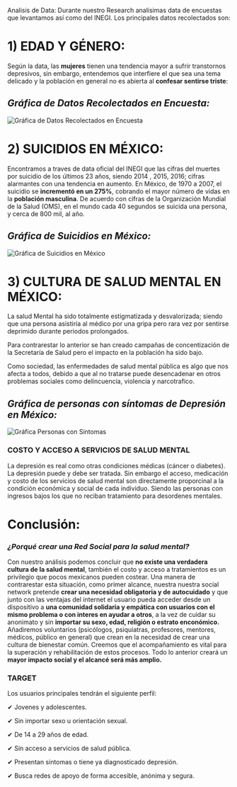 Analisis de Data:
Durante nuestro Research analisimas data de encuestas que levantamos así como del INEGI.
Los principales datos recolectados son:

# **1) EDAD Y GÉNERO:**
Según la data, las **mujeres** tienen una tendencia mayor a sufrir transtornos depresivos, sin embargo, entendemos que 
interfiere el que sea una tema delicado y la población en general no es abierta al **confesar sentirse triste**:

## *Gráfica de Datos Recolectados en Encuesta:*

![Gráfica de Datos Recolectados en Encuesta](http://i63.tinypic.com/200xxg7.jpg)

# **2) SUICIDIOS EN MÉXICO:**
Encontramos a traves de data oficial del INEGI que las cifras del muertes por suicidio de los últimos 23 años, siendo 2014 , 2015, 2016; cifras alarmantes con una tendencia en aumento.
En México, de 1970 a 2007, el suicidio se **incrementó en un 275%**, cobrando el mayor número de vidas en la **población masculina**.
De acuerdo con cifras de la Organización Mundial de la Salud (OMS), en el mundo cada 40 segundos se suicida una persona, y cerca de 800 mil, al año.

## *Gráfica de Suicidios en México:*
![Gráfica de Suicidios en México](http://i64.tinypic.com/algmt4.jpg)

# **3) CULTURA DE SALUD MENTAL EN MÉXICO:**
La salud Mental ha sido totalmente estigmatizada y desvalorizada; siendo que una persona asistiría al médico por una gripa pero rara vez por sentirse deprimido durante periodos prolongados.

Para contrarestar lo anterior se han creado campañas de concentización de la Secretaría de Salud pero el impacto en la población ha sido bajo.

Como sociedad, las enfermedades de salud mental pública es algo que nos afecta a todos, debido a que al no tratarse puede desencadenar en otros problemas sociales como delincuencia, violencia y narcotrafico.

## *Gráfica de personas con síntomas de Depresión en México:*
![Gráfica Personas con Sintomas](http://i64.tinypic.com/2ryoglx.jpg)

### **COSTO Y ACCESO A SERVICIOS DE SALUD MENTAL**
La depresión es real como otras condiciones médicas (cáncer o diabetes). 
La depresión puede y debe ser tratada.
Sin embargo el acceso, medicación y costo de los servicios de salud mental son directamente proporcinal a la condición económica y social de cada individuo.
Siendo las personas con ingresos bajos los que no reciban tratamiento para desordenes mentales.

# **Conclusión:**
### *¿Porqué crear una Red Social para la salud mental?*
Con nuestro análisis podemos concluir que **no existe una verdadera cultura de la salud mental**, también el costo y acceso a tratamientos es un privilegio que pocos mexicanos pueden costear.
Una manera de contrarestar esta situación, como primer alcance, nuestra nuestra social network pretende **crear una necesidad obligatoria y de autocuidado** y que junto con las ventajas del internet el usuario pueda acceder desde un dispositivo a **una comunidad solidaria y empática con usuarios con el mismo problema o con interes en ayudar a otros**, a la vez de cuidar su anonimato y sin **importar su sexo, edad, religión o estrato enconómico.**
Añadiremos voluntarios (psicólogos, psiquiatras, profesores, mentores, médicos, público en general) que crean en la necesidad de crear una cultura de bienestar común. Creemos que el acompañamiento es vital para la superación y rehabilitación de estos procesos.
Todo lo anterior creará un **mayor impacto social y el alcancé será más amplio.**

### **TARGET**
Los usuarios principales tendrán el siguiente perfil:

✔ Jovenes y adolescentes.

✔ Sin importar sexo u orientación sexual.

✔ De 14 a 29 años de edad.

✔ Sin acceso a servicios de salud pública.

✔ Presentan sintomas o tiene ya diagnosticado depresión.

✔ Busca redes de apoyo de forma accesible, anónima y segura.

